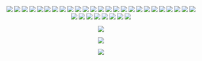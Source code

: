<p align="center" >
    <img src="https://img.shields.io/badge/-Java-5194f0?style=flat-square&logo=java&logoColor=white"/> <img src="https://img.shields.io/badge/-Maven-5194f0?style=flat-square&logo=apache%20maven&logoColor=white"/> <img src="https://img.shields.io/badge/-Gradle-5194f0?style=flat-square&logo=gradle&logoColor=white"/> <img src="https://img.shields.io/badge/-Android-5194f0?style=flat-square&logo=android&logoColor=white"/> <img src="https://img.shields.io/badge/-Docker-5194f0?style=flat-square&logo=docker&logoColor=white"/> <img src="https://img.shields.io/badge/-JavaScript-5194f0?style=flat-square&logo=javascript&logoColor=white"/> <img src="https://img.shields.io/badge/-Node.js-5194f0?style=flat-square&logo=node.js&logoColor=white"/> <img src="https://img.shields.io/badge/-Vue.js-5194f0?style=flat-square&logo=vue.js&logoColor=white"/> <img src="https://img.shields.io/badge/-Vuetify-5194f0?style=flat-square&logo=vuetify&logoColor=white"/> <img src="https://img.shields.io/badge/-Nuxt.js-5194f0?style=flat-square&logo=nuxt.js&logoColor=white"/> <img src="https://img.shields.io/badge/-Yarn-5194f0?style=flat-square&logo=yarn&logoColor=white"/> <img src="https://img.shields.io/badge/-MongoDB-5194f0?style=flat-square&logo=mongodb&logoColor=white"/> <img src="https://img.shields.io/badge/-NPM-5194f0?style=flat-square&logo=npm&logoColor=white"/> <img src="https://img.shields.io/badge/-HTML5-5194f0?style=flat-square&logo=html5&logoColor=white"/> <img src="https://img.shields.io/badge/-WebPack-5194f0?style=flat-square&logo=webpack&logoColor=white"/> <img src="https://img.shields.io/badge/-Telegram-5194f0?style=flat-square&logo=telegram&logoColor=white"/> <img src="https://img.shields.io/badge/-Linux-5194f0?style=flat-square&logo=linux&logoColor=white"/> <img src="https://img.shields.io/badge/-GitHub-5194f0?style=flat-square&logo=GitHub&logoColor=white"/> <img src="https://img.shields.io/badge/-GitLab-5194f0?style=flat-square&logo=gitlab&logoColor=white"/> <img src="https://img.shields.io/badge/-GitHub%20Actions-5194f0?style=flat-square&logo=github%20actions&logoColor=white"/> <img src="https://img.shields.io/badge/-Git-5194f0?style=flat-square&logo=Git&logoColor=white"/> <img src="https://img.shields.io/badge/-LaTeX-5194f0?style=flat-square&logo=latex&logoColor=white"/> <img src="https://img.shields.io/badge/-Visual%20Studio%20Code-5194f0?style=flat-square&logo=Visual%20Studio%20Code&logoColor=white"/> <img src="https://img.shields.io/badge/-Intellij%20IDEA-5194f0?style=flat-square&logo=intellij%20idea&logoColor=white"/> <img src="https://img.shields.io/badge/-MySQL-5194f0?style=flat-square&logo=mysql&logoColor=white"/> <img src="https://img.shields.io/badge/-SQLite-5194f0?style=flat-square&logo=sqlite&logoColor=white"/> <img src="https://img.shields.io/badge/-Kotlin-5194f0?style=flat-square&logo=kotlin&logoColor=white"/> <img src="https://img.shields.io/badge/-C%23-5194f0?style=flat-square&logo=c%20sharp&logoColor=white"/> <img src="https://img.shields.io/badge/-Apache%20Spark-5194f0?style=flat-square&logo=apache%20spark&logoColor=white"/> <img src="https://img.shields.io/badge/-Arduino-5194f0?style=flat-square&logo=arduino&logoColor=white"/> <img src="https://img.shields.io/badge/-Blender-5194f0?style=flat-square&logo=blender&logoColor=white"/> <img src="https://img.shields.io/badge/-Godot-5194f0?style=flat-square&logo=godot%20engine&logoColor=white"/> <img src="https://img.shields.io/badge/-Unity-5194f0?style=flat-square&logo=unity&logoColor=white"/>
</p>

<p align="center" >
    <img src="https://github-readme-stats.vercel.app/api?username=henkelmax&count_private=true&show_icons=true&include_all_commits=true"/>
</p>

<p align="center" >
    <img src="https://github-readme-stats.vercel.app/api/wakatime?username=henkelmax"/>
</p>

<p align="center" >
    <img src="https://github-readme-stats.vercel.app/api/top-langs/?username=henkelmax&layout=compact&hide=html"/>
</p>
